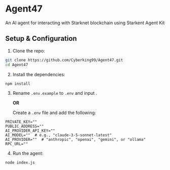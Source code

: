 # Agent47
An AI agent for interacting with Starknet blockchain using Starkent Agent Kit

## Setup & Configuration
1. Clone the repo:
```bash
git clone https://github.com/Cyberking99/Agent47.git
cd Agent47
```

2. Install the dependencies:
```bash
npm install
```

3. Rename `.env.example` to `.env` and input .

    **OR**

   Create a `.env` file and add the following:

```env
PRIVATE_KEY=""
PUBLIC_ADDRESS=""
AI_PROVIDER_API_KEY=""
AI_MODEL=""  # e.g., "claude-3-5-sonnet-latest"
AI_PROVIDER=""  # "anthropic", "openai", "gemini", or "ollama"
RPC_URL=""
```

4. Run the agent:
```bash
node index.js
```